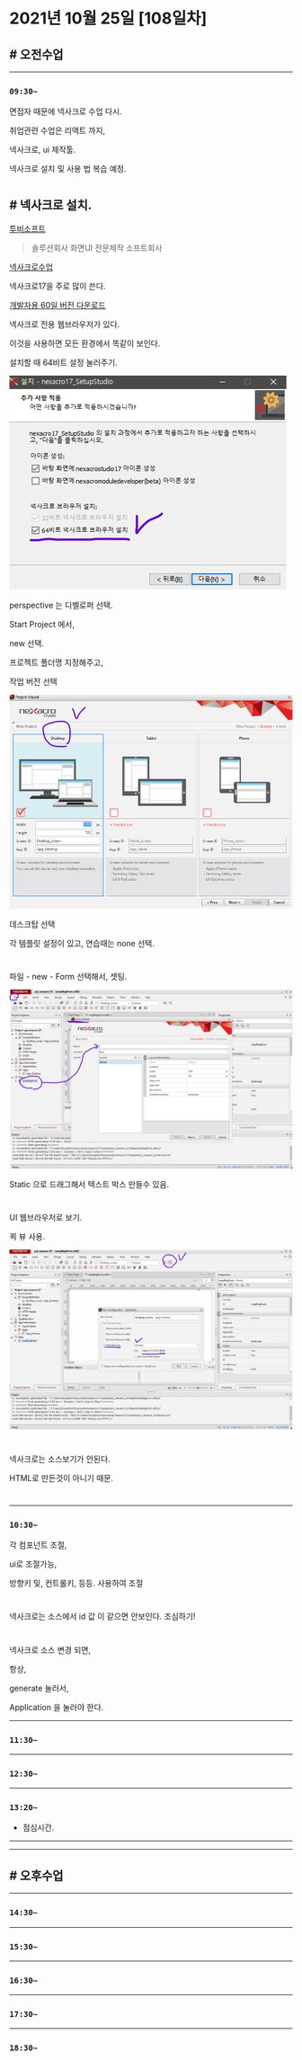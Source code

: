 # 2021년 10월 25일 [108일차]

## # 오전수업
----
### `09:30~`

면접자 때문에 넥사크로 수업 다시.      

취업관련 수업은 리액트 까지,      

넥사크로, ui 제작툴.    

넥사크로 설치 및 사용 법 복습 예정.  

#

## # 넥사크로 설치.      

[투비소프트](https://www.tobesoft.com/Index.do)    
> 솔루션회사 화면UI 전문제작 소프트회사    

[넥사크로수업](http://support.tobesoft.co.kr/Support/index.html)    

넥사크로17을 주로 많이 쓴다.   

[개발자용 60일 버전 다운로드](http://support.tobesoft.co.kr/Support/index.html)      


넥사크로 전용 웹브라우저가 있다.   

이것을 사용하면 모든 환경에서 똑같이 보인다.   

설치할 때 64비트 설정 눌러주기.   

![설치](https://github.com/SungWoo0315/study-repository/blob/main/image-save/20211025%201000_%EB%84%A5%EC%82%AC%ED%81%AC%EB%A1%9C%20%EC%84%A4%EC%B9%98.png)   


perspective 는 디벨로퍼 선택.    

Start Project 에서,   

new 선택.    

프로젝트 폴더명 지정해주고,      

작업 버전 선택        

![작업버전](https://github.com/SungWoo0315/study-repository/blob/main/image-save/20211025%201008_%EB%84%A5%EC%82%AC%ED%81%AC%EB%A1%9C%20%EC%84%A4%EC%A0%952.png)         

데스크탑 선택     

각 템플릿 설정이 있고,   연습때는 none 선택.        

#

파일 - new - Form 선택해서, 셋팅.      

![셋팅](https://github.com/SungWoo0315/study-repository/blob/main/image-save/20211025%201022_%EB%84%A5%EC%82%AC%ED%81%AC%EB%A1%9C%204.png)   

Static 으로 드래그해서 텍스트 박스 만들수 있음.   

#

UI 웹브라우저로 보기.     

퀵 뷰 사용.  

![퀵뷰사용](https://github.com/SungWoo0315/study-repository/blob/main/image-save/20211025%201019_%EB%84%A5%EC%82%AC%ED%81%AC%EB%A1%9C%203.png)    

#

넥사크로는 소스보기가 안된다.   

HTML로 만든것이 아니기 때문.   

#

----
### `10:30~`

각 컴포넌트 조절,   

ui로 조절가능,   

방향키 및, 컨트롤키, 등등.   사용하여 조절   

#

넥사크로는 소스에서 id 값 이 같으면 안보인다.  조심하기!    

#

넥사크로 소스 변경 되면,   

항상,    

generate 눌러서,      

Application 을 눌러야 한다.     

----
### `11:30~`








----
### `12:30~`








----
### `13:20~`

  - 점심시간.

---
---

## # 오후수업

---
### `14:30~`










---
### `15:30~`









----
### `16:30~`








----
### `17:30~`








----
### `18:30~`
